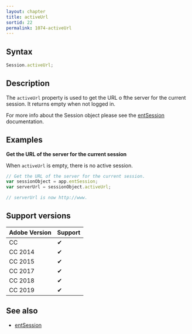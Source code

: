 ```yaml
---
layout: chapter
title: activeUrl
sortid: 22
permalink: 1074-activeUrl
---
```

## Syntax

```javascript
Session.activeUrl;
```

## Description

The `activeUrl` property is used to get the URL o fthe server for the current session. It returns empty when not logged in.

For more info about the Session object please see the [entSession](../../Application/Properties/entSession.md) documentation.

## Examples

**Get the URL of the server for the current session**

When `activeUrl` is empty, there is no active session.

```javascript
// Get the URL of the server for the current session.
var sessionObject = app.entSession;
var serverUrl = sessionObject.activeUrl;

// serverUrl is now http://www.
```

## Support versions

| Adobe Version | Support |
|---------------|---------|
| CC            | ✔       |
| CC 2014       | ✔       |
| CC 2015       | ✔       |
| CC 2017       | ✔       |
| CC 2018       | ✔       |
| CC 2019       | ✔       |

## See also

* [entSession](../../Application/Properties/entSession.md)
